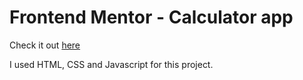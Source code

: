 # Frontend Mentor - Calculator app

Check it out [here](https://optimistic-payne-e97b7c.netlify.app)

I used HTML, CSS and Javascript for this project.